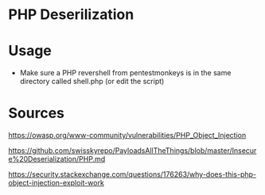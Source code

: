 # PHP Deserilization

# Usage

* Make sure a PHP revershell from pentestmonkeys is in the same directory called shell.php (or edit the script)


# Sources

https://owasp.org/www-community/vulnerabilities/PHP_Object_Injection

https://github.com/swisskyrepo/PayloadsAllTheThings/blob/master/Insecure%20Deserialization/PHP.md

https://security.stackexchange.com/questions/176263/why-does-this-php-object-injection-exploit-work


